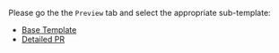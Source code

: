 Please go the the `Preview` tab and select the appropriate sub-template:

* [Base Template](?expand=1&template=base_template.md)
* [Detailed PR](?expand=1&template=detailed_pr.md)